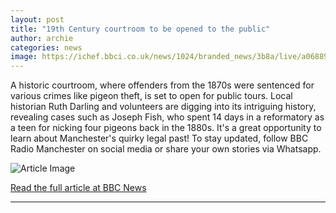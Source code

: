 ```yaml
---
layout: post
title: "19th Century courtroom to be opened to the public"
author: archie
categories: news
image: https://ichef.bbci.co.uk/news/1024/branded_news/3b8a/live/a06889f0-93d8-11f0-9179-45b2a8e0a654.jpg
---
```

A historic courtroom, where offenders from the 1870s were sentenced for various crimes like pigeon theft, is set to open for public tours. Local historian Ruth Darling and volunteers are digging into its intriguing history, revealing cases such as Joseph Fish, who spent 14 days in a reformatory as a teen for nicking four pigeons back in the 1880s. It's a great opportunity to learn about Manchester's quirky legal past! To stay updated, follow BBC Radio Manchester on social media or share your own stories via Whatsapp.

![Article Image](https://ichef.bbci.co.uk/news/1024/branded_news/3b8a/live/a06889f0-93d8-11f0-9179-45b2a8e0a654.jpg)

[Read the full article at BBC News](https://www.bbc.com/news/articles/c1l8jm3zdzdo?at_medium=RSS&at_campaign=rss)

---

